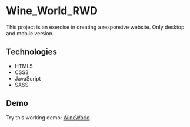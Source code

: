 # Wine_World_RWD

This project is an exercise in creating a responsive website. Only
desktop and mobile version. 

## Technologies

* HTML5
* CSS3
* JavaScript
* SASS

## Demo

Try this working demo: [WineWorld](https://rso21.github.io/Wine_World_RWD/)

